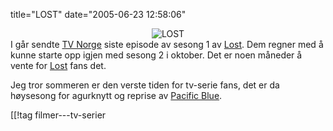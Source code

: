 title="LOST"
date="2005-06-23 12:58:06"
<div align="center"><img src="http://stuff.slaskdot.org/lost.jpg" alt="LOST"  /></div>
I går sendte <a href="http://www.tvnorge.no/">TV Norge</a> siste episode av sesong 1 av <a href="http://abc.go.com/primetime/lost/">Lost</a>. Dem regner med å kunne starte opp igjen med sesong 2 i oktober. Det er noen måneder å vente for <a href="http://en.wikipedia.org/wiki/Lost_%282004_television_series%29">Lost</a> fans det.

Jeg tror sommeren er den verste tiden for tv-serie fans, det er da høysesong for agurknytt og reprise av <a href="http://www.pacificblue.com/">Pacific Blue</a>.

[[!tag  filmer---tv-serier
